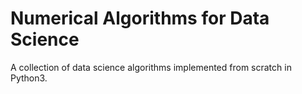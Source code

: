 # Numerical Algorithms for Data Science

A collection of data science algorithms implemented from scratch in Python3.

